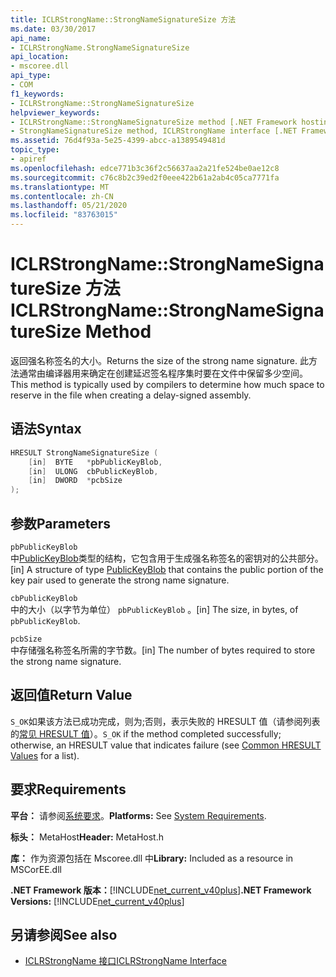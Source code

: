 ```yaml
---
title: ICLRStrongName::StrongNameSignatureSize 方法
ms.date: 03/30/2017
api_name:
- ICLRStrongName.StrongNameSignatureSize
api_location:
- mscoree.dll
api_type:
- COM
f1_keywords:
- ICLRStrongName::StrongNameSignatureSize
helpviewer_keywords:
- ICLRStrongName::StrongNameSignatureSize method [.NET Framework hosting]
- StrongNameSignatureSize method, ICLRStrongName interface [.NET Framework hosting]
ms.assetid: 76d4f93a-5e25-4399-abcc-a1389549481d
topic_type:
- apiref
ms.openlocfilehash: edce771b3c36f2c56637aa2a21fe524be0ae12c8
ms.sourcegitcommit: c76c8b2c39ed2f0eee422b61a2ab4c05ca7771fa
ms.translationtype: MT
ms.contentlocale: zh-CN
ms.lasthandoff: 05/21/2020
ms.locfileid: "83763015"
---
```

# <a name="iclrstrongnamestrongnamesignaturesize-method"></a><span data-ttu-id="6b40d-102">ICLRStrongName::StrongNameSignatureSize 方法</span><span class="sxs-lookup"><span data-stu-id="6b40d-102">ICLRStrongName::StrongNameSignatureSize Method</span></span>
<span data-ttu-id="6b40d-103">返回强名称签名的大小。</span><span class="sxs-lookup"><span data-stu-id="6b40d-103">Returns the size of the strong name signature.</span></span> <span data-ttu-id="6b40d-104">此方法通常由编译器用来确定在创建延迟签名程序集时要在文件中保留多少空间。</span><span class="sxs-lookup"><span data-stu-id="6b40d-104">This method is typically used by compilers to determine how much space to reserve in the file when creating a delay-signed assembly.</span></span>  
  
## <a name="syntax"></a><span data-ttu-id="6b40d-105">语法</span><span class="sxs-lookup"><span data-stu-id="6b40d-105">Syntax</span></span>  
  
```cpp  
HRESULT StrongNameSignatureSize (
    [in]  BYTE   *pbPublicKeyBlob,  
    [in]  ULONG  cbPublicKeyBlob,
    [in]  DWORD  *pcbSize  
);
```  
  
## <a name="parameters"></a><span data-ttu-id="6b40d-106">参数</span><span class="sxs-lookup"><span data-stu-id="6b40d-106">Parameters</span></span>  
 `pbPublicKeyBlob`  
 <span data-ttu-id="6b40d-107">中[PublicKeyBlob](../strong-naming/publickeyblob-structure.md)类型的结构，它包含用于生成强名称签名的密钥对的公共部分。</span><span class="sxs-lookup"><span data-stu-id="6b40d-107">[in] A structure of type [PublicKeyBlob](../strong-naming/publickeyblob-structure.md) that contains the public portion of the key pair used to generate the strong name signature.</span></span>  
  
 `cbPublicKeyBlob`  
 <span data-ttu-id="6b40d-108">中的大小（以字节为单位） `pbPublicKeyBlob` 。</span><span class="sxs-lookup"><span data-stu-id="6b40d-108">[in] The size, in bytes, of `pbPublicKeyBlob`.</span></span>  
  
 `pcbSize`  
 <span data-ttu-id="6b40d-109">中存储强名称签名所需的字节数。</span><span class="sxs-lookup"><span data-stu-id="6b40d-109">[in] The number of bytes required to store the strong name signature.</span></span>  
  
## <a name="return-value"></a><span data-ttu-id="6b40d-110">返回值</span><span class="sxs-lookup"><span data-stu-id="6b40d-110">Return Value</span></span>  
 <span data-ttu-id="6b40d-111">`S_OK`如果该方法已成功完成，则为;否则，表示失败的 HRESULT 值（请参阅列表的[常见 HRESULT 值](/windows/win32/seccrypto/common-hresult-values)）。</span><span class="sxs-lookup"><span data-stu-id="6b40d-111">`S_OK` if the method completed successfully; otherwise, an HRESULT value that indicates failure (see [Common HRESULT Values](/windows/win32/seccrypto/common-hresult-values) for a list).</span></span>  
  
## <a name="requirements"></a><span data-ttu-id="6b40d-112">要求</span><span class="sxs-lookup"><span data-stu-id="6b40d-112">Requirements</span></span>  
 <span data-ttu-id="6b40d-113">**平台：** 请参阅[系统要求](../../get-started/system-requirements.md)。</span><span class="sxs-lookup"><span data-stu-id="6b40d-113">**Platforms:** See [System Requirements](../../get-started/system-requirements.md).</span></span>  
  
 <span data-ttu-id="6b40d-114">**标头：** MetaHost</span><span class="sxs-lookup"><span data-stu-id="6b40d-114">**Header:** MetaHost.h</span></span>  
  
 <span data-ttu-id="6b40d-115">**库：** 作为资源包括在 Mscoree.dll 中</span><span class="sxs-lookup"><span data-stu-id="6b40d-115">**Library:** Included as a resource in MSCorEE.dll</span></span>  
  
 <span data-ttu-id="6b40d-116">**.NET Framework 版本：**[!INCLUDE[net_current_v40plus](../../../../includes/net-current-v40plus-md.md)]</span><span class="sxs-lookup"><span data-stu-id="6b40d-116">**.NET Framework Versions:** [!INCLUDE[net_current_v40plus](../../../../includes/net-current-v40plus-md.md)]</span></span>  
  
## <a name="see-also"></a><span data-ttu-id="6b40d-117">另请参阅</span><span class="sxs-lookup"><span data-stu-id="6b40d-117">See also</span></span>

- [<span data-ttu-id="6b40d-118">ICLRStrongName 接口</span><span class="sxs-lookup"><span data-stu-id="6b40d-118">ICLRStrongName Interface</span></span>](iclrstrongname-interface.md)
